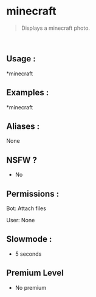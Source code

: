 # minecraft

> Displays a minecraft photo.

<br>

## Usage :

*minecraft

## Examples :

*minecraft

## Aliases :

None

## NSFW ?

- No

## Permissions :

Bot: Attach files
<br>

User: None

## Slowmode :

- 5 seconds

## Premium Level

- No premium